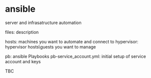 # ansible
server and infrasatructure automation


files: description

hosts: machines you want to automate and connect to
hypervisor: hypervisor hosts\guests you want to manage

pb: ansible Playbooks
pb-service_account.yml: initial setup of service account and keys



TBC
